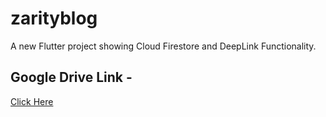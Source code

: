 # zarityblog

A new Flutter project showing Cloud Firestore and DeepLink Functionality.

## Google Drive Link - 

[Click Here](https://drive.google.com/file/d/1aCnymeZ-cUsrCtBR2pDgQ81unRwOkkC4/view?usp=sharing)

